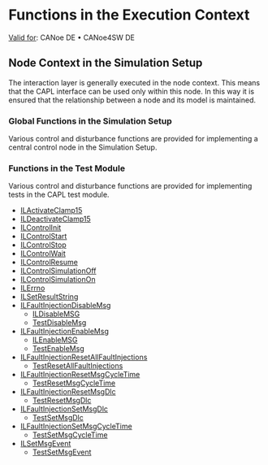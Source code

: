 # Functions in the Execution Context

[Valid for](../../Shared/FeatureAvailability.md):  CANoe DE • CANoe4SW DE

## Node Context in the Simulation Setup
The interaction layer is generally executed in the node context. This means that the CAPL interface can be used only within this node. In this way it is ensured that the relationship between a node and its model is maintained.

### Global Functions in the Simulation Setup
Various control and disturbance functions are provided for implementing a central control node in the Simulation Setup.

### Functions in the Test Module
Various control and disturbance functions are provided for implementing tests in the CAPL test module.

- [ILActivateClamp15](Functions/CAPLfunctionILActivateClamp15.md)
- [ILDeactivateClamp15](Functions/CAPLfunctionILActivateClamp15.md)
- [ILControlInit](Functions/CAPLfunctionILControlInit.md)
- [ILControlStart](Functions/CAPLfunctionILControlStart.md)
- [ILControlStop](Functions/CAPLfunctionILControlStop.md)
- [ILControlWait](Functions/CAPLfunctionILNodeControlWait.md)
- [ILControlResume](Functions/CAPLfunctionILNodeControlResume.md)
- [ILControlSimulationOff](Functions/CAPLfunctionILNodeControlSimulationOff.md)
- [ILControlSimulationOn](Functions/CAPLfunctionILNodeControlSimulationOn.md)
- [ILErrno](Functions/CAPLfunctionILErrno.md)
- [ILSetResultString](Functions/CAPLfunctionILSetResultString.md)
- [ILFaultInjectionDisableMsg](Functions/CAPLfunctionILFaultInjectionDisableMsg.md)
  - [ILDisableMSG](Functions/CAPLfunctionILDisableMsg.md)
  - [TestDisableMsg](../Test/Functions/CAPLfunctionTestDisableMsg.md)
- [ILFaultInjectionEnableMsg](Functions/CAPLfunctionILFaultInjectionEnableMsg.md)
  - [ILEnableMSG](Functions/CAPLfunctionILEnableMsg.md)
  - [TestEnableMsg](../Test/Functions/CAPLfunctionTestEnableMsg.md)
- [ILFaultInjectionResetAllFaultInjections](Functions/CAPLfunctionILFaultInjectionResetAllFaultInjections.md)
  - [TestResetAllFaultInjections](../Test/Functions/CAPLfunctionTestResetAllFaultInjections.md)
- [ILFaultInjectionResetMsgCycleTime](Functions/CAPLfunctionILFaultInjectionResetMsgCycleTime.md)
  - [TestResetMsgCycleTime](../Test/Functions/CAPLfunctionTestResetMsgCycleTime.md)
- [ILFaultInjectionResetMsgDlc](Functions/CAPLfunctionILFaultInjectionResetMsgDlc.md)
  - [TestResetMsgDlc](../Test/Functions/CAPLfunctionTestResetMsgDlc.md)
- [ILFaultInjectionSetMsgDlc](Functions/CAPLfunctionILFaultInjectionSetMsgDlc.md)
  - [TestSetMsgDlc](../Test/Functions/CAPLfunctionTestSetSetMsgDlc.md)
- [ILFaultInjectionSetMsgCycleTime](Functions/CAPLfunctionILFaultInjectionSetMsgCycleTime.md)
  - [TestSetMsgCycleTime](../Test/Functions/CAPLfunctionTestSetMsgCycleTime.md)
- [ILSetMsgEvent](Functions/CAPLfunctionILSetMsgEvent.md)
  - [TestSetMsgEvent](../Test/Functions/CAPLfunctionTestSetMsgEvent.md)
